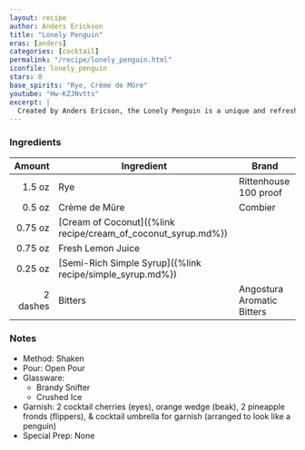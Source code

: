 ```yaml
---
layout: recipe
author: Anders Erickson
title: "Lonely Penguin"
eras: [anders]
categories: [cocktail]
permalink: "/recipe/lonely_penguin.html"
iconfile: lonely_penguin
stars: 0
base_spirits: "Rye, Crème de Mûre"
youtube: "Hw-KZJNvtts"
excerpt: |
  Created by Anders Ericson, the Lonely Penguin is a unique and refreshing drink that combines the flavors of whiskey, lemon, blackberry, and coconut. It's a perfect choice for those who enjoy a bit of sweetness with their spirits.
---
```


### Ingredients

|   Amount | Ingredient                                                  | Brand                      |
| -------: | ----------------------------------------------------------- | -------------------------- |
|   1.5 oz | Rye                                                         | Rittenhouse 100 proof      |
|   0.5 oz | Crème de Mûre                                               | Combier                    |
|  0.75 oz | [Cream of Coconut]({%link recipe/cream_of_coconut_syrup.md%}) |                            |
|  0.75 oz | Fresh Lemon Juice                                           |                            |
|  0.25 oz | [Semi-Rich Simple Syrup]({%link recipe/simple_syrup.md%})   |                            |
| 2 dashes | Bitters                                                     | Angostura Aromatic Bitters |

### Notes

- Method: Shaken
- Pour: Open Pour
- Glassware:
  - Brandy Snifter
  - Crushed Ice
- Garnish: 2 cocktail cherries (eyes), orange wedge (beak), 2 pineapple fronds (flippers), & cocktail umbrella for garnish (arranged to look like a penguin)
- Special Prep: None

